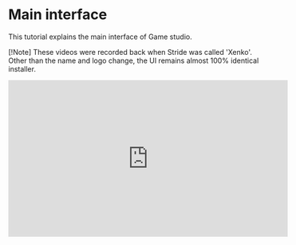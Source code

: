 # Main interface
This tutorial explains the main interface of Game studio.

[!Note]
These videos were recorded back when Stride was called 'Xenko'. Other than the name and logo change, the UI remains almost 100% identical installer.

<iframe width="560" height="315" src="https://www.youtube.com/embed/lG08Z-dhhCo" frameborder="0" allow="accelerometer; autoplay; encrypted-media; gyroscope; picture-in-picture" allowfullscreen></iframe>